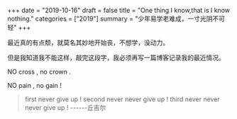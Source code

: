 +++
date = "2019-10-16"
draft = false
title = "One thing I know,that is I know nothing."
categories = ["2019"]
summary = "少年易学老难成，一寸光阴不可轻"
+++

最近真的有点颓，就莫名其妙地开始丧，不想学，没动力。

但是我知道我不能这样，敲完这段字，我必须再写一篇博客记录我的最近情况。

NO cross , no crown .

NO pain , no gain !

> first never give up !
> second never never give up !
> third never never never give up ! 
>                              ------丘吉尔